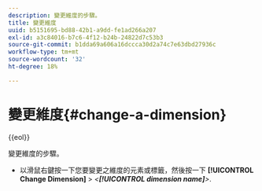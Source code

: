 ```yaml
---
description: 變更維度的步驟。
title: 變更維度
uuid: b5151695-bd88-42b1-a9dd-fe1ad266a207
exl-id: a3c84016-b7c6-4f12-b24b-24822d7c53b3
source-git-commit: b1dda69a606a16dccca30d2a74c7e63dbd27936c
workflow-type: tm+mt
source-wordcount: '32'
ht-degree: 18%

---
```


# 變更維度{#change-a-dimension}

{{eol}}

變更維度的步驟。

* 以滑鼠右鍵按一下您要變更之維度的元素或標籤，然後按一下 **[!UICONTROL Change Dimension]** > *&lt;**[!UICONTROL dimension name]**>*.
